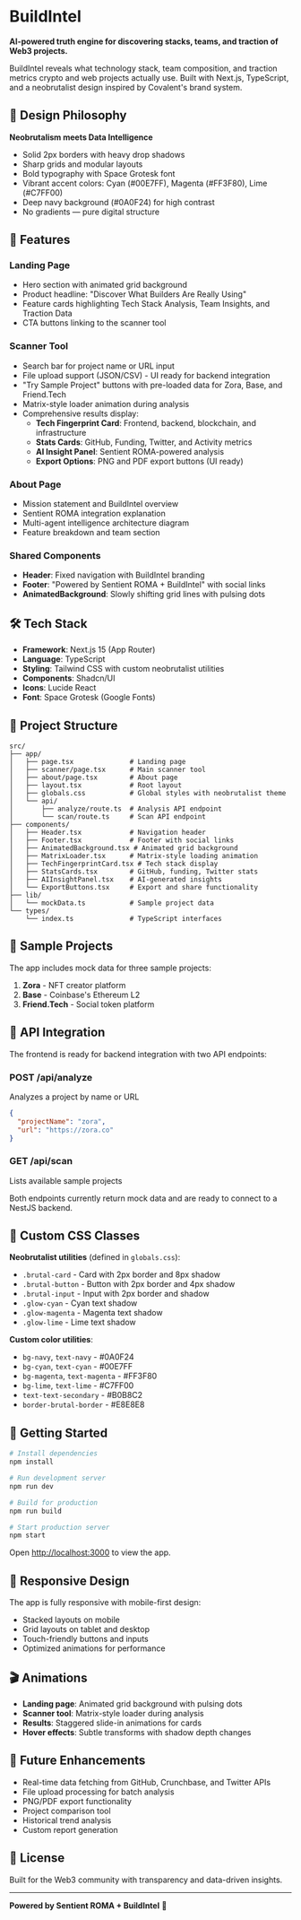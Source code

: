# BuildIntel

**AI-powered truth engine for discovering stacks, teams, and traction of Web3 projects.**

BuildIntel reveals what technology stack, team composition, and traction metrics crypto and web projects actually use. Built with Next.js, TypeScript, and a neobrutalist design inspired by Covalent's brand system.

## 🎨 Design Philosophy

**Neobrutalism meets Data Intelligence**

- Solid 2px borders with heavy drop shadows
- Sharp grids and modular layouts
- Bold typography with Space Grotesk font
- Vibrant accent colors: Cyan (#00E7FF), Magenta (#FF3F80), Lime (#C7FF00)
- Deep navy background (#0A0F24) for high contrast
- No gradients — pure digital structure

## 🚀 Features

### Landing Page
- Hero section with animated grid background
- Product headline: "Discover What Builders Are Really Using"
- Feature cards highlighting Tech Stack Analysis, Team Insights, and Traction Data
- CTA buttons linking to the scanner tool

### Scanner Tool
- Search bar for project name or URL input
- File upload support (JSON/CSV) - UI ready for backend integration
- "Try Sample Project" buttons with pre-loaded data for Zora, Base, and Friend.Tech
- Matrix-style loader animation during analysis
- Comprehensive results display:
  - **Tech Fingerprint Card**: Frontend, backend, blockchain, and infrastructure
  - **Stats Cards**: GitHub, Funding, Twitter, and Activity metrics
  - **AI Insight Panel**: Sentient ROMA-powered analysis
  - **Export Options**: PNG and PDF export buttons (UI ready)

### About Page
- Mission statement and BuildIntel overview
- Sentient ROMA integration explanation
- Multi-agent intelligence architecture diagram
- Feature breakdown and team section

### Shared Components
- **Header**: Fixed navigation with BuildIntel branding
- **Footer**: "Powered by Sentient ROMA + BuildIntel" with social links
- **AnimatedBackground**: Slowly shifting grid lines with pulsing dots

## 🛠️ Tech Stack

- **Framework**: Next.js 15 (App Router)
- **Language**: TypeScript
- **Styling**: Tailwind CSS with custom neobrutalist utilities
- **Components**: Shadcn/UI
- **Icons**: Lucide React
- **Font**: Space Grotesk (Google Fonts)

## 📁 Project Structure

```
src/
├── app/
│   ├── page.tsx              # Landing page
│   ├── scanner/page.tsx      # Main scanner tool
│   ├── about/page.tsx        # About page
│   ├── layout.tsx            # Root layout
│   ├── globals.css           # Global styles with neobrutalist theme
│   └── api/
│       ├── analyze/route.ts  # Analysis API endpoint
│       └── scan/route.ts     # Scan API endpoint
├── components/
│   ├── Header.tsx            # Navigation header
│   ├── Footer.tsx            # Footer with social links
│   ├── AnimatedBackground.tsx # Animated grid background
│   ├── MatrixLoader.tsx      # Matrix-style loading animation
│   ├── TechFingerprintCard.tsx # Tech stack display
│   ├── StatsCards.tsx        # GitHub, funding, Twitter stats
│   ├── AIInsightPanel.tsx    # AI-generated insights
│   └── ExportButtons.tsx     # Export and share functionality
├── lib/
│   └── mockData.ts           # Sample project data
└── types/
    └── index.ts              # TypeScript interfaces
```

## 🎯 Sample Projects

The app includes mock data for three sample projects:

1. **Zora** - NFT creator platform
2. **Base** - Coinbase's Ethereum L2
3. **Friend.Tech** - Social token platform

## 🔌 API Integration

The frontend is ready for backend integration with two API endpoints:

### POST /api/analyze
Analyzes a project by name or URL
```json
{
  "projectName": "zora",
  "url": "https://zora.co"
}
```

### GET /api/scan
Lists available sample projects

Both endpoints currently return mock data and are ready to connect to a NestJS backend.

## 🎨 Custom CSS Classes

**Neobrutalist utilities** (defined in `globals.css`):

- `.brutal-card` - Card with 2px border and 8px shadow
- `.brutal-button` - Button with 2px border and 4px shadow
- `.brutal-input` - Input with 2px border and shadow
- `.glow-cyan` - Cyan text shadow
- `.glow-magenta` - Magenta text shadow
- `.glow-lime` - Lime text shadow

**Custom color utilities**:

- `bg-navy`, `text-navy` - #0A0F24
- `bg-cyan`, `text-cyan` - #00E7FF
- `bg-magenta`, `text-magenta` - #FF3F80
- `bg-lime`, `text-lime` - #C7FF00
- `text-text-secondary` - #B0B8C2
- `border-brutal-border` - #E8E8E8

## 🚀 Getting Started

```bash
# Install dependencies
npm install

# Run development server
npm run dev

# Build for production
npm run build

# Start production server
npm start
```

Open [http://localhost:3000](http://localhost:3000) to view the app.

## 📱 Responsive Design

The app is fully responsive with mobile-first design:
- Stacked layouts on mobile
- Grid layouts on tablet and desktop
- Touch-friendly buttons and inputs
- Optimized animations for performance

## 🎬 Animations

- **Landing page**: Animated grid background with pulsing dots
- **Scanner tool**: Matrix-style loader during analysis
- **Results**: Staggered slide-in animations for cards
- **Hover effects**: Subtle transforms with shadow depth changes

## 🔮 Future Enhancements

- Real-time data fetching from GitHub, Crunchbase, and Twitter APIs
- File upload processing for batch analysis
- PNG/PDF export functionality
- Project comparison tool
- Historical trend analysis
- Custom report generation

## 📄 License

Built for the Web3 community with transparency and data-driven insights.

---

**Powered by Sentient ROMA + BuildIntel** 🚀
